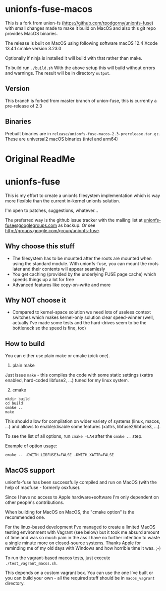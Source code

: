 unionfs-fuse-macos
==================

This is a fork from union-fs (https://github.com/rpodgorny/unionfs-fuse) with small changes made to make it build
on MacOS and also this git repo provides MacOS binaries.

The release is built on MacOS using following software
macOS 12.4
Xcode 13.4.1
cmake version 3.23.0

Optionally if ninja is installed it will build with that rather than make.

To build run `./build.sh`
With the above setup this will build without errors and warnings. The result will be in directory `output`.

Version
-------

This branch is forked from master branch of union-fuse, this is currently a pre-release of 2.3

Binaries
--------

Prebuilt binaries are in `release/unionfs-fuse-macos-2.3-prerelease.tar.gz`. These are universal2 macOS binaries (intel and arm64)


Original ReadMe
===============

unionfs-fuse
============

This is my effort to create a unionfs filesystem implementation which is way more
flexible than the current in-kernel unionfs solution.

I'm open to patches, suggestions, whatever...

The preferred way is the github issue tracker with the mailing list at unionfs-fuse@googlegroups.com as backup. Or see http://groups.google.com/group/unionfs-fuse.

Why choose this stuff
---------------------

* The filesystem has to be mounted after the roots are mounted when using the standard module. With unionfs-fuse, you can mount the roots later and their contents will appear seamlesly
* You get caching (provided by the underlying FUSE page cache) which speeds things up a lot for free
* Advanced features like copy-on-write and more

Why NOT choose it
-----------------

* Compared to kernel-space solution we need lots of useless context switches which makes kernel-only solution clear speed-winner (well, actually I've made some tests and the hard-drives seem to be the bottleneck so the speed is fine, too)

How to build
------------

You can either use plain make or cmake (pick one).

1. plain make

Just issue `make` - this compiles the code with some static settings (xattrs enabled, hard-coded libfuse2, ...) tuned for my linux system.

2. cmake

```
mkdir build
cd build
cmake ..
make
```

This should allow for compilation on wider variety of systems (linux, macos, ...) and allows to enable/disable some features (xattrs, libfuse2/libfuse3, ...).

To see the list of all options, run `cmake -LAH` after the `cmake ..` step.

Example of option usage:

```
cmake .. -DWITH_LIBFUSE3=FALSE -DWITH_XATTR=FALSE
```

MacOS support
-------------

unionfs-fuse has been successfully compiled and run on MacOS (with the help of macfuse - formerly osxfuse).

Since I have no access to Apple hardware+software I'm only dependent on other people's contributions.

When building for MacOS on MacOS, the "cmake option" is the recommended one.

For the linux-based development I've managed to create a limited MacOS testing environment with Vagrant (see below)
but it took me absurd amount of time and was so much pain in the ass I have no further intention to waste a single
minute more on closed-source systems. Thanks Apple for reminding me of my old days with Windows and how horrible time
it was. ;-)

To run the vagrant-based macos tests, just execute `./test_vagrant_macos.sh`.

This depends on a custom vagrant box. You can use the one I've built or you can build your own - all the required stuff should be in `macos_vagrant` directory.
